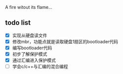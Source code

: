 A fire witout its flame...

## todo list
- [x] 实现从硬盘读文件
- [x] 修改mbr，功能点就是读取硬盘1扇区的bootloader代码
- [x] 编写bootloader代码
- [x] 初步了解保护模式
- [x] 通过汇编进入保护模式
- [ ] 学会c/c++与汇编的混合编程